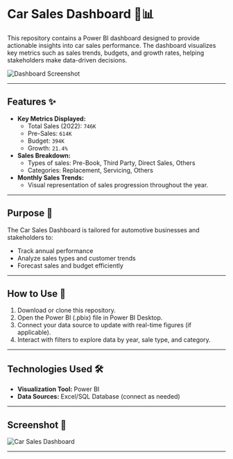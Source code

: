 # Car Sales Dashboard 🚗📊

This repository contains a Power BI dashboard designed to provide actionable insights into car sales performance. The dashboard visualizes key metrics such as sales trends, budgets, and growth rates, helping stakeholders make data-driven decisions.

![Dashboard Screenshot](CarSales-Power-BI-Dashboard-Screenshot-1.png)

---

## Features ✨

- **Key Metrics Displayed:**
  - Total Sales (2022): `746K`
  - Pre-Sales: `614K`
  - Budget: `394K`
  - Growth: `21.4%`
- **Sales Breakdown:**
  - Types of sales: Pre-Book, Third Party, Direct Sales, Others
  - Categories: Replacement, Servicing, Others
- **Monthly Sales Trends:**
  - Visual representation of sales progression throughout the year.

---

## Purpose 🎯

The Car Sales Dashboard is tailored for automotive businesses and stakeholders to:
- Track annual performance
- Analyze sales types and customer trends
- Forecast sales and budget efficiently

---

## How to Use 🚀

1. Download or clone this repository.
2. Open the Power BI (.pbix) file in Power BI Desktop.
3. Connect your data source to update with real-time figures (if applicable).
4. Interact with filters to explore data by year, sale type, and category.

---

## Technologies Used 🛠️

- **Visualization Tool:** Power BI
- **Data Sources:** Excel/SQL Database (connect as needed)

---

## Screenshot 📸

![Car Sales Dashboard](CarSales-Power-BI-Dashboard-Screenshot-1.png)

---

